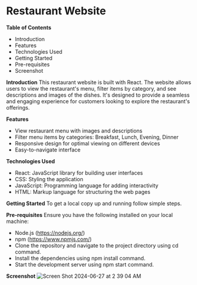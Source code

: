 # Restaurant Website

**Table of Contents**
- Introduction
- Features
- Technologies Used
- Getting Started
- Pre-requisites
- Screenshot

**Introduction**
This restaurant website is built with React. The website allows users to view the restaurant's menu, filter items by category, and see descriptions and images of the dishes. It's designed to provide a seamless and engaging experience for customers looking to explore the restaurant's offerings.

**Features**
- View restaurant menu with images and descriptions
- Filter menu items by categories: Breakfast, Lunch, Evening, Dinner
- Responsive design for optimal viewing on different devices
- Easy-to-navigate interface

 **Technologies Used**
- React: JavaScript library for building user interfaces
- CSS: Styling the application
- JavaScript: Programming language for adding interactivity
- HTML: Markup language for structuring the web pages

**Getting Started**
To get a local copy up and running follow simple steps.

**Pre-requisites**
Ensure you have the following installed on your local machine:

- Node.js (https://nodejs.org/)
- npm (https://www.npmjs.com/)
- Clone the repository and navigate to the project directory using cd command.
- Install the dependencies using npm install command.
- Start the development server using npm start command.

**Screenshot**
![Screen Shot 2024-06-27 at 2 39 04 AM](https://github.com/sr2498/Restaurant_Website/assets/134464080/8ea3ba32-903b-46e5-83b2-c7278061de5d)
